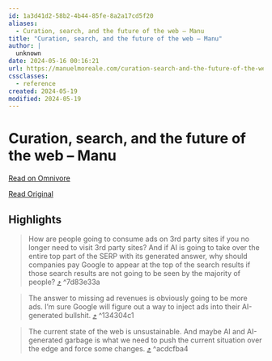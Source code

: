 ```yaml
---
id: 1a3d41d2-58b2-4b44-85fe-8a2a17cd5f20
aliases:
  - Curation, search, and the future of the web – Manu
title: "Curation, search, and the future of the web – Manu"
author: |
  unknown
date: 2024-05-16 00:16:21
url: https://manuelmoreale.com/curation-search-and-the-future-of-the-web
cssclasses:
  - reference
created: 2024-05-19
modified: 2024-05-19
---
```


# Curation, search, and the future of the web – Manu

[Read on Omnivore](https://omnivore.app/me/https-manuelmoreale-com-page-dg-fs-at-fjz-1-pt-8-b-kz-18f7e8ada83)

[Read Original](https://manuelmoreale.com/curation-search-and-the-future-of-the-web)

## Highlights

> How are people going to consume ads on 3rd party sites if you no longer need to visit 3rd party sites? And if AI is going to take over the entire top part of the SERP with its generated answer, why should companies pay Google to appear at the top of the search results if those search results are not going to be seen by the majority of people? [⤴️](https://omnivore.app/me/https-manuelmoreale-com-page-dg-fs-at-fjz-1-pt-8-b-kz-18f7e8ada83#7d83e33a-e560-437e-bece-b476d29e1a78)  ^7d83e33a

> The answer to missing ad revenues is obviously going to be more ads. I’m sure Google will figure out a way to inject ads into their AI-generated bullshit. [⤴️](https://omnivore.app/me/https-manuelmoreale-com-page-dg-fs-at-fjz-1-pt-8-b-kz-18f7e8ada83#134304c1-fb15-4c90-987c-c518dd1c5d61)  ^134304c1

> The current state of the web is unsustainable. And maybe AI and AI-generated garbage is what we need to push the current situation over the edge and force some changes. [⤴️](https://omnivore.app/me/https-manuelmoreale-com-page-dg-fs-at-fjz-1-pt-8-b-kz-18f7e8ada83#acdcfba4-e4cb-4f8c-8462-f5be9700456b)  ^acdcfba4

